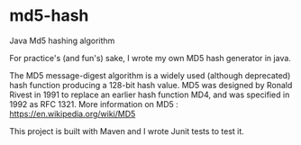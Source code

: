 # md5-hash
Java Md5 hashing algorithm

For practice's (and fun's) sake, I wrote my own MD5 hash generator in java.

The MD5 message-digest algorithm is a widely used (although deprecated) hash function producing a 128-bit hash value. 
MD5 was designed by Ronald Rivest in 1991 to replace an earlier hash function MD4, and was specified in 1992 as RFC 1321.
More information on MD5 : https://en.wikipedia.org/wiki/MD5

This project is built with Maven and I wrote Junit tests to test it.
